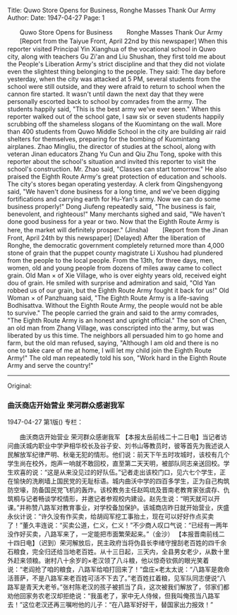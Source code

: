 Title: Quwo Store Opens for Business, Ronghe Masses Thank Our Army
Author:
Date: 1947-04-27
Page: 1

　　Quwo Store Opens for Business
　　Ronghe Masses Thank Our Army
　　[Report from the Taiyue Front, April 22nd by this newspaper] When this reporter visited Principal Yin Xianghua of the vocational school in Quwo city, along with teachers Gu Zi'an and Liu Shushan, they first told me about the People's Liberation Army's strict discipline and that they did not violate even the slightest thing belonging to the people. They said: The day before yesterday, when the city was attacked at 5 PM, several students from the school were still outside, and they were afraid to return to school when the cannon fire started. It wasn't until dawn the next day that they were personally escorted back to school by comrades from the army. The students happily said, "This is the best army we've ever seen." When this reporter walked out of the school gate, I saw six or seven students happily scrubbing off the shameless slogans of the Kuomintang on the wall. More than 400 students from Quwo Middle School in the city are building air raid shelters for themselves, preparing for the bombing of Kuomintang airplanes. Zhao Mingliu, the director of studies at the school, along with veteran Jinan educators Zhang Yu Cun and Qiu Zhu Tong, spoke with this reporter about the school's situation and invited this reporter to visit the school's construction. Mr. Zhao said, "Classes can start tomorrow." He also praised the Eighth Route Army's great protection of education and schools. The city's stores began operating yesterday. A clerk from Qingshengyong said, "We haven't done business for a long time, and we've been digging fortifications and carrying earth for Hu-Yan's army. Now we can do some business properly!" Dong Jiufeng repeatedly said, "The business is fair, benevolent, and righteous!" Many merchants sighed and said, "We haven't done good business for a year or two. Now that the Eighth Route Army is here, the market will definitely prosper." (Jinsha)
　　[Report from the Jinan Front, April 24th by this newspaper] (Delayed) After the liberation of Ronghe, the democratic government completely returned more than 4,000 stone of grain that the puppet county magistrate Li Xushou had plundered from the people to the local people. From the 13th, for three days, men, women, old and young people from dozens of miles away came to collect grain. Old Man × of Xie Village, who is over eighty years old, received eight dou of grain. He smiled with surprise and admiration and said, "Old Yan robbed us of our grain, but the Eighth Route Army fought it back for us!" Old Woman × of Panzhuang said, "The Eighth Route Army is a life-saving Bodhisattva. Without the Eighth Route Army, the people would not be able to survive." The people carried the grain and said to the army comrades, "The Eighth Route Army is an honest and upright official." The son of Chen, an old man from Zhang Village, was conscripted into the army, but was liberated by us this time. The neighbors all persuaded him to go home and farm, but the old man refused, saying, "Although I am old and there is no one to take care of me at home, I will let my child join the Eighth Route Army!" The old man repeatedly told his son, "Work hard in the Eighth Route Army and serve the country!"



<hr /> 

Original: 


### 曲沃商店开始营业  荣河群众感谢我军

1947-04-27
第1版()
专栏：

　　曲沃商店开始营业
    荣河群众感谢我军
    【本报太岳前线二十二日电】当记者访问曲沃城内职业中学尹相华校长及谷子安、刘书山等教员时，彼等首先为我述说人民解放军纪律严明、秋毫无犯的情形。他们说：前天下午五时攻城时，该校有几个学生尚在校外，炮声一响就不敢回校，直至第二天天明，被部队同志亲送回校。学生欢喜的说：“这是从来没见过的好队伍。”记者走出该校门口，见六七个学生，正在愉快的洗刷墙上国民党的无耻标语。城内曲沃中学的四百多学生，正为自己构筑防空壕，防备国民党飞机的轰炸。该校教务主任赵鸣琉及晋南老教育家张虞存、仇筑桐与记者畅谈学校情形，并邀记者参观校内建设。赵先生说：“明天就可以开课。”并称赞八路军对教育事业，对学校备加保护。该城商店昨日就开始营业，庆盛永伙计说：“许久没有作买卖，给胡阎军挖工事抬土，现在可以好好作点买卖了！”董久丰连说：“买卖公道，仁义，仁义！”不少商人叹口气说：“已经有一两年没作好买卖，八路军来了，一定能把市面繁荣起来。”（金沙）
    【本报晋南前线二十四日电】（迟到）荣河解放后，民主政府当将伪县长李绪守搜刮老百姓的四千余石粮食，完全归还给当地老百姓。从十三日起，三天内，全县男女老少，从数十里外赶来领粮。谢村八十余岁的×老汉领了八斗粮，他以惊奇钦佩的眼光笑着说：“老阎抢了咱的粮食，八路军给咱打回来了！”盘庄×老太太说：“八路军是救命活菩萨，不是八路军来老百姓可活不下去了。”老百姓扛着粮，见军队同志便说“八路军是青天大老爷。”张村陈老汉的孩子被抓当了兵，这次被我们解放了，邻家们都劝他回家务农老汉却拒绝说：“我虽老了，家中无人侍候，但我叫俺孩当八路军去！”这位老汉还再三嘱咐他的儿子：“在八路军好好干，替国家出力报效！”
